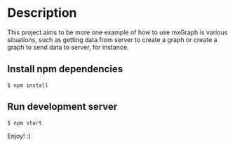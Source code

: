 # Description
This project aims to be more one example of how to use mxGraph is various situations, such as getting data from server to create a graph or create a graph to send data to server, for instance.

## Install npm dependencies
`$ npm install`

## Run development server 
`$ npm start`

Enjoy! :)